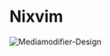 # Nixvim
![Mediamodifier-Design](https://github.com/user-attachments/assets/9968c1e1-36eb-4d04-b74c-391e367ff640)
